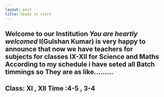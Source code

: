 ```yaml
---
layout: post
title: Ready to start
---
```


**Welcome to our Institution** ***You are heartly welcomed*** 
I(Gulshan Kumar) is very happy to announce that now we have teachers for subjects for classes IX-XII for **Science and Maths**
According to my schedule i have seted all Batch timmings so They are as like.........
---
Class: XI , XII
Time :4-5 , 3-4
---
